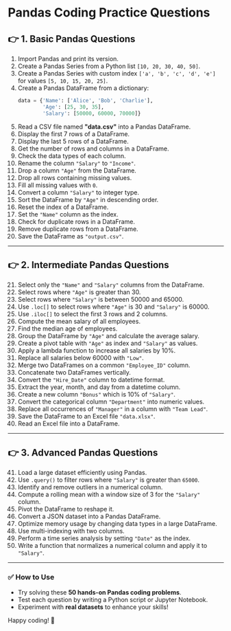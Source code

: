 # Pandas Coding Practice Questions

## 👉 1. Basic Pandas Questions

1. Import Pandas and print its version.
2. Create a Pandas Series from a Python list `[10, 20, 30, 40, 50]`.
3. Create a Pandas Series with custom index `['a', 'b', 'c', 'd', 'e']` for values `[5, 10, 15, 20, 25]`.
4. Create a Pandas DataFrame from a dictionary:
   ```python
   data = {'Name': ['Alice', 'Bob', 'Charlie'],
           'Age': [25, 30, 35],
           'Salary': [50000, 60000, 70000]}
   ```
5. Read a CSV file named **"data.csv"** into a Pandas DataFrame.
6. Display the first 7 rows of a DataFrame.
7. Display the last 5 rows of a DataFrame.
8. Get the number of rows and columns in a DataFrame.
9. Check the data types of each column.
10. Rename the column `"Salary"` to `"Income"`.
11. Drop a column `"Age"` from the DataFrame.
12. Drop all rows containing missing values.
13. Fill all missing values with `0`.
14. Convert a column `"Salary"` to integer type.
15. Sort the DataFrame by `"Age"` in descending order.
16. Reset the index of a DataFrame.
17. Set the `"Name"` column as the index.
18. Check for duplicate rows in a DataFrame.
19. Remove duplicate rows from a DataFrame.
20. Save the DataFrame as `"output.csv"`.

---

## 👉 2. Intermediate Pandas Questions

21. Select only the `"Name"` and `"Salary"` columns from the DataFrame.
22. Select rows where `"Age"` is greater than 30.
23. Select rows where `"Salary"` is between 50000 and 65000.
24. Use `.loc[]` to select rows where `"Age"` is 30 and `"Salary"` is 60000.
25. Use `.iloc[]` to select the first 3 rows and 2 columns.
26. Compute the mean salary of all employees.
27. Find the median age of employees.
28. Group the DataFrame by `"Age"` and calculate the average salary.
29. Create a pivot table with `"Age"` as index and `"Salary"` as values.
30. Apply a lambda function to increase all salaries by 10%.
31. Replace all salaries below 60000 with `"Low"`.
32. Merge two DataFrames on a common `"Employee_ID"` column.
33. Concatenate two DataFrames vertically.
34. Convert the `"Hire_Date"` column to datetime format.
35. Extract the year, month, and day from a datetime column.
36. Create a new column `"Bonus"` which is 10% of `"Salary"`.
37. Convert the categorical column `"Department"` into numeric values.
38. Replace all occurrences of `"Manager"` in a column with `"Team Lead"`.
39. Save the DataFrame to an Excel file `"data.xlsx"`.
40. Read an Excel file into a DataFrame.

---

## 👉 3. Advanced Pandas Questions

41. Load a large dataset efficiently using Pandas.
42. Use `.query()` to filter rows where `"Salary"` is greater than `65000`.
43. Identify and remove outliers in a numerical column.
44. Compute a rolling mean with a window size of 3 for the `"Salary"` column.
45. Pivot the DataFrame to reshape it.
46. Convert a JSON dataset into a Pandas DataFrame.
47. Optimize memory usage by changing data types in a large DataFrame.
48. Use multi-indexing with two columns.
49. Perform a time series analysis by setting `"Date"` as the index.
50. Write a function that normalizes a numerical column and apply it to `"Salary"`.

---

### ✅ **How to Use**
- Try solving these **50 hands-on Pandas coding problems**.
- Test each question by writing a Python script or Jupyter Notebook.
- Experiment with **real datasets** to enhance your skills!

Happy coding! 🚀
